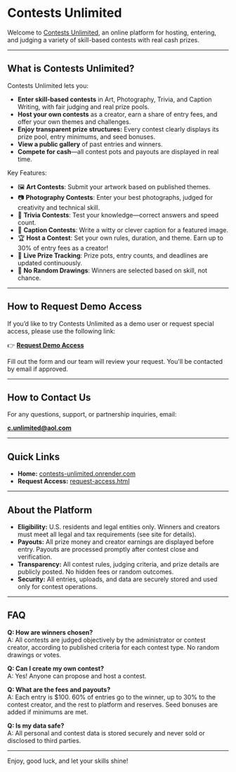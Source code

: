 # Contests Unlimited

Welcome to [Contests Unlimited](https://contests-unlimited.onrender.com), an online platform for hosting, entering, and judging a variety of skill-based contests with real cash prizes.

---

## What is Contests Unlimited?

Contests Unlimited lets you:
- **Enter skill-based contests** in Art, Photography, Trivia, and Caption Writing, with fair judging and real prize pools.
- **Host your own contests** as a creator, earn a share of entry fees, and offer your own themes and challenges.
- **Enjoy transparent prize structures:** Every contest clearly displays its prize pool, entry minimums, and seed bonuses.
- **View a public gallery** of past entries and winners.
- **Compete for cash**—all contest pots and payouts are displayed in real time.

Key Features:
- 🖼️ **Art Contests**: Submit your artwork based on published themes.
- 📷 **Photography Contests**: Enter your best photographs, judged for creativity and technical skill.
- 🧠 **Trivia Contests**: Test your knowledge—correct answers and speed count.
- 💬 **Caption Contests**: Write a witty or clever caption for a featured image.
- 🏆 **Host a Contest**: Set your own rules, duration, and theme. Earn up to 30% of entry fees as a creator!
- 👀 **Live Prize Tracking**: Prize pots, entry counts, and deadlines are updated continuously.
- 🚫 **No Random Drawings**: Winners are selected based on skill, not chance.

---

## How to Request Demo Access

If you’d like to try Contests Unlimited as a demo user or request special access, please use the following link:

👉 **[Request Demo Access](https://contests-unlimited.onrender.com/request-access.html)**

Fill out the form and our team will review your request. You'll be contacted by email if approved.

---

## How to Contact Us

For any questions, support, or partnership inquiries, email:

**c.unlimited@aol.com**

---

## Quick Links

- **Home:** [contests-unlimited.onrender.com](https://contests-unlimited.onrender.com)
- **Request Access:** [request-access.html](https://contests-unlimited.onrender.com/request-access.html)

---

## About the Platform

- **Eligibility:** U.S. residents and legal entities only. Winners and creators must meet all legal and tax requirements (see site for details).
- **Payouts:** All prize money and creator earnings are displayed before entry. Payouts are processed promptly after contest close and verification.
- **Transparency:** All contest rules, judging criteria, and prize details are publicly posted. No hidden fees or random outcomes.
- **Security:** All entries, uploads, and data are securely stored and used only for contest operations.

---

## FAQ

**Q: How are winners chosen?**  
A: All contests are judged objectively by the administrator or contest creator, according to published criteria for each contest type. No random drawings or votes.

**Q: Can I create my own contest?**  
A: Yes! Anyone can propose and host a contest.

**Q: What are the fees and payouts?**  
A: Each entry is $100. 60% of entries go to the winner, up to 30% to the contest creator, and the rest to platform and reserves. Seed bonuses are added if minimums are met.

**Q: Is my data safe?**  
A: All personal and contest data is stored securely and never sold or disclosed to third parties.

---

Enjoy, good luck, and let your skills shine!